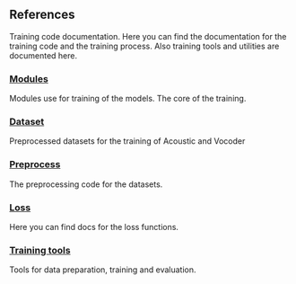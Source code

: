 ## References

Training code documentation. Here you can find the documentation for the training code and the training process. Also training tools and utilities are documented here.

### [Modules](modules/readme.md)

Modules use for training of the models. The core of the training.

### [Dataset](dataset/readme.md)

Preprocessed datasets for the training of Acoustic and Vocoder

### [Preprocess](preprocess/readme.md)

The preprocessing code for the datasets.

### [Loss](loss/readme.md)

Here you can find docs for the loss functions.

### [Training tools](tools.md)

Tools for data preparation, training and evaluation.
